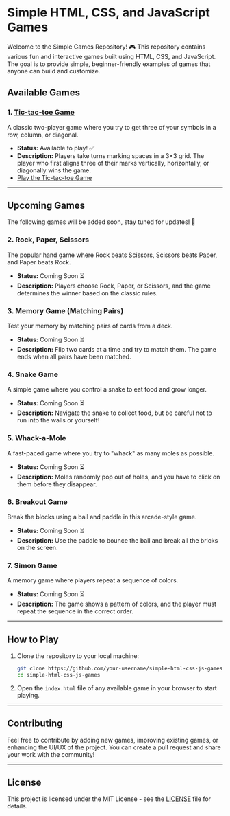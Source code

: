 # Simple HTML, CSS, and JavaScript Games

Welcome to the Simple Games Repository! 🎮 This repository contains various fun and interactive games built using HTML, CSS, and JavaScript. The goal is to provide simple, beginner-friendly examples of games that anyone can build and customize.

## Available Games

### 1. [Tic-tac-toe Game](./tic-tac-toe)
A classic two-player game where you try to get three of your symbols in a row, column, or diagonal.

- **Status:** Available to play! ✅
- **Description:** Players take turns marking spaces in a 3×3 grid. The player who first aligns three of their marks vertically, horizontally, or diagonally wins the game.
- [Play the Tic-tac-toe Game](./tic-tac-toe)

---

## Upcoming Games

The following games will be added soon, stay tuned for updates! 👾

### 2. Rock, Paper, Scissors
The popular hand game where Rock beats Scissors, Scissors beats Paper, and Paper beats Rock.

- **Status:** Coming Soon ⏳
- **Description:** Players choose Rock, Paper, or Scissors, and the game determines the winner based on the classic rules.

### 3. Memory Game (Matching Pairs)
Test your memory by matching pairs of cards from a deck.

- **Status:** Coming Soon ⏳
- **Description:** Flip two cards at a time and try to match them. The game ends when all pairs have been matched.

### 4. Snake Game
A simple game where you control a snake to eat food and grow longer.

- **Status:** Coming Soon ⏳
- **Description:** Navigate the snake to collect food, but be careful not to run into the walls or yourself!

### 5. Whack-a-Mole
A fast-paced game where you try to "whack" as many moles as possible.

- **Status:** Coming Soon ⏳
- **Description:** Moles randomly pop out of holes, and you have to click on them before they disappear.

### 6. Breakout Game
Break the blocks using a ball and paddle in this arcade-style game.

- **Status:** Coming Soon ⏳
- **Description:** Use the paddle to bounce the ball and break all the bricks on the screen.

### 7. Simon Game
A memory game where players repeat a sequence of colors.

- **Status:** Coming Soon ⏳
- **Description:** The game shows a pattern of colors, and the player must repeat the sequence in the correct order.

---

## How to Play

1. Clone the repository to your local machine:

    ```bash
    git clone https://github.com/your-username/simple-html-css-js-games.git
    cd simple-html-css-js-games
    ```

2. Open the `index.html` file of any available game in your browser to start playing.

---

## Contributing

Feel free to contribute by adding new games, improving existing games, or enhancing the UI/UX of the project. You can create a pull request and share your work with the community!

---

## License

This project is licensed under the MIT License - see the [LICENSE](./LICENSE) file for details.
